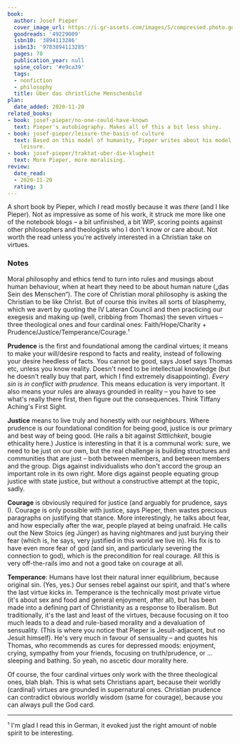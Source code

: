 ```yaml
---
book:
  author: Josef Pieper
  cover_image_url: https://i.gr-assets.com/images/S/compressed.photo.goodreads.com/books/1566810569l/49229009._SX318_SY475_.jpg
  goodreads: '49229009'
  isbn10: '3894113286'
  isbn13: '9783894113285'
  pages: 70
  publication_year: null
  spine_color: '#e9ca39'
  tags:
  - nonfiction
  - philosophy
  title: Über das christliche Menschenbild
plan:
  date_added: 2020-11-20
related_books:
- book: josef-pieper/no-one-could-have-known
  text: Pieper's autobiography. Makes all of this a bit less shiny.
- book: josef-pieper/leisure-the-basis-of-culture
  text: Based on this model of humanity, Pieper writes about his model of work and
    leisure.
- book: josef-pieper/traktat-uber-die-klugheit
  text: More Pieper, more moralising.
review:
  date_read:
  - 2020-11-20
  rating: 3
---
```


A short book by Pieper, which I read mostly because it was *there* (and I like Pieper). Not as impressive as some of his
work, it struck me more like one of the notebook blogs – a bit unfinished, a bit WIP, scoring points against other
philosophers and theologists who I don't know or care about. Not worth the read unless you're actively interested in
a Christian take on virtues.

### Notes

Moral philosophy and ethics tend to turn into rules and musings about human behaviour, when at heart they need to be
about human nature („das Sein des Menschen“). The core of Christian moral philosophy is asking the Christian to be like
Christ. But of course this invites all sorts of blasphemy, which we avert by quoting the IV Lateran Council and then
practicing our exegesis and making up (well, cribbing from Thomas) the seven virtues – three theological ones and four
cardinal ones: Faith/Hope/Charity + Prudence/Justice/Temperance/Courage.¹

**Prudence** is the first and foundational among the cardinal virtues; it means to make your will/desire respond to
facts and reality, instead of following your desire heedless of facts. You cannot be good, says Josef says Thomas etc,
unless you know reality. Doesn't need to be intellectual knowledge (but he doesn't really buy that part, which I find
extremely disappointing). *Every sin is in conflict with prudence.* This means education is very important. It also
means your rules are always grounded in reality – you have to see what's really there first, then figure out the
consequences. Think Tiffany Aching's First Sight.

**Justice** means to live truly and honestly with our neighbours. Where prudence is our foundational condition for being
good, justice is our primary and best way of being good. (He rails a bit against *Sittlichkeit*, bougie ethicality
here.) Justice is interesting in that it is a communal work: sure, we need to be just on our own, but the real challenge
is building structures and communities that are just – both between members, and between members and the group. Digs
against individualists who don't accord the group an important role in its own right. More digs against people equating
group justice with state justice, but without a constructive attempt at the topic, sadly.

**Courage** is obviously required for justice (and arguably for prudence, says I). Courage is only possible with
justice, says Pieper, then wastes precious paragraphs on justifying that stance. More interestingly, he talks about
fear, and how especially after the war, people played at being unafraid. He calls out the New Stoics (eg Jünger) as
having nightmares and just burying their fear (which is, he says, very justified in this world we live in). His
fix is to have even more fear of god (and sin, and particularly severing the connection to god), which
is the precondition for real courage. All this is very off-the-rails imo and not a good take on courage at all.

**Temperance**: Humans have lost their natural inner equilibrium, because original sin. (Yes, yes.) Our senses rebel
against our spirit, and that's where the last virtue kicks in. Temperance is the technically most private virtue (it's
about sex and food and general enjoyment, after all), but has been made into a defining part of Christianity as a
response to liberalism. But traditionally, it's the last and least of the virtues, because focusing on it too much leads
to a dead and rule-based morality and a devaluation of sensuality. (This is where you notice that Pieper is
Jesuit-adjacent, but no Jesuit himself). He's very much in favour of sensuality – and quotes his Thomas, who recommends
as cures for depressed moods: enjoyment, crying, sympathy from your friends, focusing on truth/prudence, or … sleeping
and bathing. So yeah, no ascetic dour morality here.

Of course, the four cardinal virtues only work with the three theological ones, blah blah. This is what sets Christians
apart, because their worldly (cardinal) virtues are grounded in supernatural ones. Christian prudence can
contradict obvious worldly wisdom (same for courage), because you can always pull the God card.

-----

¹ I'm glad I read this in German, it evoked just the right amount of noble spirit to be interesting.
